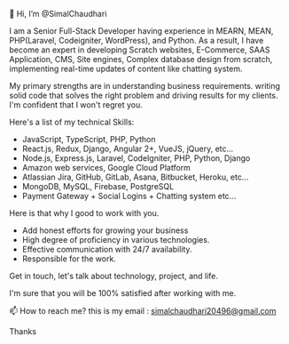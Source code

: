  👋 Hi, I’m @SimalChaudhari

  I am a Senior Full-Stack Developer having experience in MEARN, MEAN, PHP(Laravel, Codeigniter, WordPress), and Python.
  As a result, I have become an expert in developing Scratch websites, E-Commerce, SAAS Application, CMS, Site engines, Complex database design from scratch,
  implementing real-time updates of content like chatting system.

  My primary strengths are in understanding business requirements. writing solid code that solves the right problem and driving results for my clients. 
  I'm confident that I won't regret you.

  Here's a list of my technical Skills:
  - JavaScript, TypeScript, PHP, Python
  - React.js, Redux, Django, Angular 2+, VueJS, jQuery, etc...
  - Node.js, Express.js, Laravel, CodeIgniter, PHP, Python, Django
  - Amazon web services, Google Cloud Platform
  - Atlassian Jira, GitHub, GitLab, Asana, Bitbucket, Heroku, etc...
  - MongoDB, MySQL, Firebase, PostgreSQL
  -  Payment Gateway + Social Logins + Chatting system etc...

  Here is that why I good to work with you.
  - Add honest efforts for growing your business
  - High degree of proficiency in various technologies.
  - Effective communication with 24/7 availability.
  - Responsible for the work.

   Get in touch, let's talk about technology, project, and life.

   I'm sure that you will be 100% satisfied after working with me.

  📫 How to reach me? this is my email : simalchaudhari20496@gmail.com

  Thanks

<!---
SimalChaudhari/SimalChaudhari is a ✨ special ✨ repository because its `README.md` (this file) appears on your GitHub profile.
You can click the Preview link to take a look at your changes.
--->
